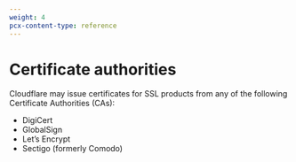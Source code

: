 ```yaml
---
weight: 4
pcx-content-type: reference
---
```


# Certificate authorities

Cloudflare may issue certificates for SSL products from any of the following Certificate Authorities (CAs):

- DigiCert
- GlobalSign
- Let’s Encrypt
- Sectigo (formerly Comodo)
